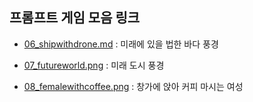 ## 프롬프트 게임 모음 링크

- [06_shipwithdrone.md](https://labs.google/fx/tools/whisk/share/06j2r07k0g000) : 미래에 있을 법한 바다 풍경

- [07_futureworld.png](https://labs.google/fx/tools/whisk/share/5fcmsqu2g0000) : 미래 도시 풍경

- [08_femalewithcoffee.png](https://labs.google/fx/tools/whisk/share/762303jou0000) : 창가에 앉아 커피 마시는 여성
